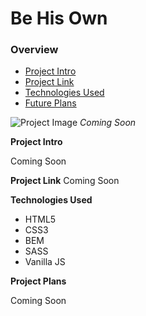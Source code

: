 # Be His Own

### Overview

- [Project Intro](#intro)
- [Project Link](#link)
- [Technologies Used](#technologies)
- [Future Plans](#plans)

![Project Image]() _Coming Soon_

**Project Intro**
<a name="intro"></a>

Coming Soon

**Project Link**
<a name="link"></a>
Coming Soon

**Technologies Used**
<a name="technologies"></a>

- HTML5
- CSS3
- BEM
- SASS
- Vanilla JS

**Project Plans**
<a name="plans"></a>

Coming Soon
